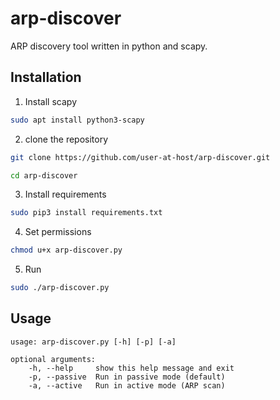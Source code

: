 # arp-discover
ARP discovery tool written in python and scapy.


## Installation
1. Install scapy<br/>
```bash
sudo apt install python3-scapy
```
2. clone the repository
```bash
git clone https://github.com/user-at-host/arp-discover.git

cd arp-discover
```
3. Install requirements
```bash
sudo pip3 install requirements.txt
```
4. Set permissions
```bash
chmod u+x arp-discover.py
```
5. Run
```bash
sudo ./arp-discover.py
```

## Usage

    usage: arp-discover.py [-h] [-p] [-a]

    optional arguments:
        -h, --help     show this help message and exit
        -p, --passive  Run in passive mode (default)
        -a, --active   Run in active mode (ARP scan)
